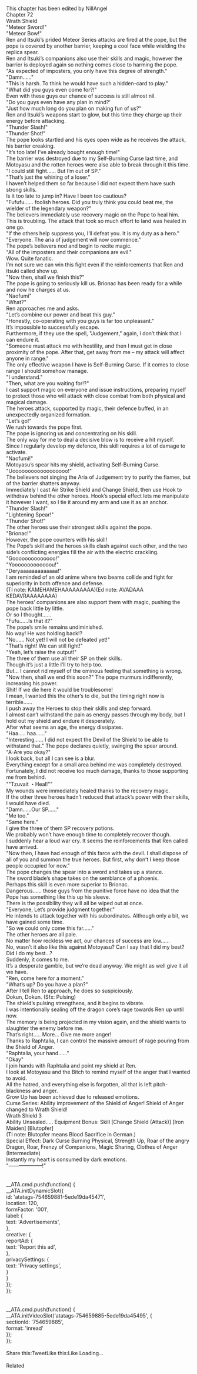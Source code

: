 <br/>
This chapter has been edited by NillAngel<br/>
Chapter 72<br/>
Wrath Shield<br/>
"Meteor Sword!"<br/>
"Meteor Bow!"<br/>
Ren and Itsuki’s prided Meteor Series attacks are fired at the pope, but the pope is covered by another barrier, keeping a cool face while wielding the replica spear.<br/>
Ren and Itsuki’s companions also use their skills and magic, however the barrier is deployed again so nothing comes close to harming the pope.<br/>
"As expected of imposters, you only have this degree of strength."<br/>
"Damn……"<br/>
"This is harsh. To think he would have such a hidden-card to play."<br/>
"What did you guys even come for?!"<br/>
Even with these guys our chance of success is still almost nil.<br/>
"Do you guys even have any plan in mind?’<br/>
"Just how much long do you plan on making fun of us?"<br/>
Ren and Itsuki’s weapons start to glow, but this time they charge up their energy before attacking.<br/>
"Thunder Slash!"<br/>
"Thunder Shot!"<br/>
The pope looks startled and his eyes open wide as he receives the attack, his barrier creaking.<br/>
"It’s too late! I’ve already bought enough time!"<br/>
The barrier was destroyed due to my Self-Burning Curse last time, and Motoyasu and the rotten heroes were also able to break through it this time.<br/>
"I could still fight…… But I’m out of SP."<br/>
"That’s just the whining of a loser."<br/>
I haven’t helped them so far because I did not expect them have such strong skills.<br/>
Is it too late to jump in? Have I been too cautious?<br/>
"Fufufu…… foolish heroes. Did you truly think you could beat me, the wielder of the legendary weapon?"<br/>
The believers immediately use recovery magic on the Pope to heal him.<br/>
This is troubling. The attack that took so much effort to land was healed in one go.<br/>
"If the others help suppress you, I’ll defeat you. It is my duty as a hero."<br/>
"Everyone. The aria of judgement will now commence."<br/>
The pope’s believers nod and begin to recite magic.<br/>
"All of the imposters and their companions are evil."<br/>
Wow. Quite fanatic.<br/>
I’m not sure we can win this fight even if the reinforcements that Ren and Itsuki called show up.<br/>
"Now then, shall we finish this?"<br/>
The pope is going to seriously kill us. Brionac has been ready for a while and now he charges at us.<br/>
"Naofumi"<br/>
"What?"<br/>
Ren approaches me and asks.<br/>
"Let’s combine our power and beat this guy."<br/>
"Honestly, co-operating with you guys is far too unpleasant."<br/>
It’s impossible to successfully escape.<br/>
Furthermore, if they use the spell, "Judgement," again, I don’t think that I can endure it.<br/>
"Someone must attack me with hostility, and then I must get in close proximity of the pope. After that, get away from me – my attack will affect anyone in range."<br/>
The only effective weapon I have is Self-Burning Curse. If it comes to close range I should somehow manage.<br/>
"I understand."<br/>
"Then, what are you waiting for!?"<br/>
I cast support magic on everyone and issue instructions, preparing myself to protect those who will attack with close combat from both physical and magical damage.<br/>
The heroes attack, supported by magic, their defence buffed, in an unexpectedly organized formation.<br/>
"Let’s go!"<br/>
We rush towards the pope first.<br/>
The pope is ignoring us and concentrating on his skill.<br/>
The only way for me to deal a decisive blow is to receive a hit myself.<br/>
Since I regularly develop my defence, this skill requires a lot of damage to activate.<br/>
"Naofumi!"<br/>
Motoyasu’s spear hits my shield, activating Self-Burning Curse.<br/>
"Uoooooooooooooooooo!"<br/>
The believers not singing the Aria of Judgement try to purify the flames, but of the barrier shatters anyway.<br/>
Immediately I cast Air Strike Shield and Change Shield, then use Hook to withdraw behind the other heroes. Hook’s special effect lets me manipulate it however I want, so I tie it around my arm and use it as an anchor.<br/>
"Thunder Slash!"<br/>
"Lightening Spear!"<br/>
"Thunder Shot!"<br/>
The other heroes use their strongest skills against the pope.<br/>
"Brionac!"<br/>
However, the pope counters with his skill!<br/>
The Pope’s skill and the heroes skills clash against each other, and the two side’s conflicting energies fill the air with the electric crackling.<br/>
"Goooooooooooooo!"<br/>
"Yooooooooooooou!"<br/>
"Deryaaaaaaaaaaaaa!"<br/>
I am reminded of an old anime where two beams collide and fight for superiority in both offence and defense.<br/>
(Tl note: KAMEHAMEHAAAAAAAAA)(Ed note: AVADAAA KEDAVRAAAAAAAA)<br/>
The heroes’ companions are also support them with magic, pushing the pope back little by little.<br/>
Or so I thought……<br/>
"Fufu……Is that it?"<br/>
The pope’s smile remains undiminished.<br/>
No way! He was holding back!?<br/>
"No…… Not yet! I will not be defeated yet!"<br/>
"That’s right! We can still fight!"<br/>
"Yeah, let’s raise the output!"<br/>
The three of them use all their SP on their skills.<br/>
Though it’s just a little I’ll try to help too.<br/>
But… I cannot rid myself of the ominous feeling that something is wrong.<br/>
"Now then, shall we end this soon?" The pope murmurs indifferently, increasing his power.<br/>
Shit! If we die here it would be troublesome!<br/>
I mean, I wanted this the other’s to die, but the timing right now is terrible……<br/>
I push away the Heroes to stop their skills and step forward.<br/>
I almost can’t withstand the pain as energy passes through my body, but I hold out my shield and endure it desperately.<br/>
After what seems an age, the energy dissipates.<br/>
"Haa….. haa……"<br/>
"Interesting…… I did not expect the Devil of the Shield to be able to withstand that." The pope declares quietly, swinging the spear around.<br/>
"A-Are you okay?"<br/>
I look back, but all I can see is a blur.<br/>
Everything except for a small area behind me was completely destroyed.<br/>
Fortunately, I did not receive too much damage, thanks to those supporting me from behind.<br/>
""Tzuvait ・Heal!""<br/>
My wounds were immediately healed thanks to the recovery magic.<br/>
If the other three heroes hadn’t reduced that attack’s power with their skills, I would have died.<br/>
"Damn……Our SP……"<br/>
"Me too."<br/>
"Same here."<br/>
I give the three of them SP recovery potions.<br/>
We probably won’t have enough time to completely recover though.<br/>
I suddenly hear a loud war cry. It seems the reinforcements that Ren called have arrived.<br/>
"Now then, I have had enough of this farce with the devil. I shall dispose of all of you and summon the true heroes. But first, why don’t I keep those people occupied for now."<br/>
The pope changes the spear into a sword and takes up a stance.<br/>
The sword blade’s shape takes on the semblance of a phoenix.<br/>
Perhaps this skill is even more superior to Brionac.<br/>
Dangerous…… those guys from the punitive force have no idea that the Pope has something like this up his sleeve.<br/>
There is the possibility they will all be wiped out at once.<br/>
"Everyone, Let’s provide judgment together."<br/>
He intends to attack together with his subordinates. Although only a bit, we have gained some time.<br/>
"So we could only come this far……"<br/>
The other heroes are all pale.<br/>
No matter how reckless we act, our chances of success are low……<br/>
No, wasn’t it also like this against Motoyasu? Can I say that I did my best?<br/>
Did I do my best…?<br/>
Suddenly, it comes to me.<br/>
It’s a desperate gamble, but we’re dead anyway. We might as well give it all we have.<br/>
"Ren, come here for a moment."<br/>
"What’s up? Do you have a plan?"<br/>
After I tell Ren to approach, he does so suspiciously.<br/>
Dokun, Dokun. (Sfx: Pulsing)<br/>
The shield’s pulsing strengthens, and it begins to vibrate.<br/>
I was intentionally sealing off the dragon core’s rage towards Ren up until now.<br/>
The memory is being projected in my vision again, and the shield wants to slaughter the enemy before me.<br/>
That’s right….. More… Give me more anger!<br/>
Thanks to Raphtalia, I can control the massive amount of rage pouring from the Shield of Anger.<br/>
"Raphtalia, your hand……"<br/>
"Okay"<br/>
I join hands with Raphtalia and point my shield at Ren.<br/>
I look at Motoyasu and the Bitch to remind myself of the anger that I wanted to avoid.<br/>
All the hatred, and everything else is forgotten, all that is left pitch-blackness and anger.<br/>
Grow Up has been achieved due to released emotions.<br/>
Curse Series: Ability improvement of the Shield of Anger! Shield of Anger changed to Wrath Shield!<br/>
Wrath Shield 3<br/>
Ability Unsealed….. Equipment Bonus: Skill [Change Shield (Attack)] [Iron Maiden] [Blutopfer]<br/>
(Tl note: Blutopfer means Blood Sacrifice in German.)<br/>
Special Effect: Dark Curse Burning Physical, Strength Up, Roar of the angry Dragon, Roar, Frenzy of Companions, Magic Sharing, Clothes of Anger (Intermediate)<br/>
Instantly my heart is consumed by dark emotions.<br/>
"——————–!"<br/>
<br/>
<br/>
				__ATA.cmd.push(function() {<br/>
					__ATA.initDynamicSlot({<br/>
						id: 'atatags-754659881-5ede19da45471',<br/>
						location: 120,<br/>
						formFactor: '001',<br/>
						label: {<br/>
							text: 'Advertisements',<br/>
						},<br/>
						creative: {<br/>
							reportAd: {<br/>
								text: 'Report this ad',<br/>
							},<br/>
							privacySettings: {<br/>
								text: 'Privacy settings',<br/>
							}<br/>
						}<br/>
					});<br/>
				});<br/>
			<br/>
<br/>
            __ATA.cmd.push(function() {<br/>
                __ATA.initVideoSlot('atatags-754659885-5ede19da45495', {<br/>
                    sectionId: '754659885',<br/>
                    format: 'inread'<br/>
                });<br/>
            });<br/>
        <br/>
Share this:TweetLike this:Like Loading...<br/>
<br/>
Related<br/>
 <br/>
